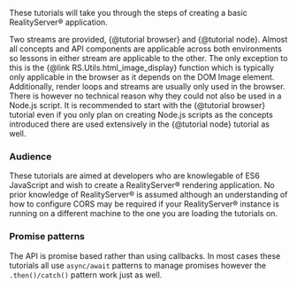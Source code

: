 These tutorials will take you through the steps of creating a basic RealityServer&reg; application. 

Two streams are provided, {@tutorial browser} and {@tutorial node}. Almost all concepts and API components are applicable across both environments so lessons in either stream are applicable to the other. The only exception to this is the {@link RS.Utils.html_image_display} function which is typically only applicable in the browser as it depends on the DOM Image element. Additionally, render loops and streams are usually only used in the browser. There is however no technical reason why they could not also be used in a Node.js script. It is recommended to start with the {@tutorial browser} tutorial even if you only plan on creating Node.js scripts as the concepts introduced there are used extensively in the {@tutorial node} tutorial as well. 

### Audience
These tutorials are aimed at developers who are knowlegable of ES6 JavaScript and wish to create a RealityServer&reg; rendering application. No prior knowledge of RealityServer&reg; is assumed although an understanding of how to configure CORS may be required if your RealityServer&reg; instance is running on a different machine to the one you are loading the tutorials on.
### Promise patterns
The API is promise based rather than using callbacks. In most cases these tutorials all use `async/await` patterns to manage promises however the `.then()/catch()` pattern work just as well.
